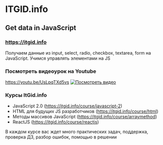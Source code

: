 # ITGID.info
## Get data in JavaScript
### https://itgid.info

Получаем данные из input, select, radio, checkbox, textarea, form на JavaScript. Учимся управлять элементами на JS
### Посмотреть видеоурок на Youtube
https://youtu.be/UsLpqTXd5vs
[![Посмотреть видео](https://github.com/itgidinfo/get_data_js/blob/master/images/cover.png?raw=true)](https://youtu.be/TbkL329h5bg)

### Курсы ItGid.info

- JavaScript 2.0 (https://itgid.info/course/javascript-2)
- HTML для будущих JS разработчиков (https://itgid.info/course/html)
- Методы массивов JavaScript (https://itgid.info/course/arraymethod)
- ReactJS (https://itgid.info/course/reactjs)

В каждом курсе вас ждет много практических задач, поддержка, проверка ДЗ, разбор ошибок, помощью в решении
